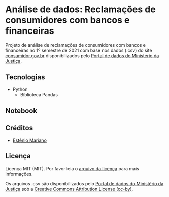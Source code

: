 # Análise de dados: Reclamações de consumidores com bancos e financeiras

Projeto de análise de reclamações de consumidores com bancos e financeiras no 1º semestre de 2021 com base nos dados (.csv) do site [consumidor.gov.br](https://www.consumidor.gov.br) disponibilizados pelo [Portal de dados do Ministério da Justiça](http://dados.mj.gov.br/).

## Tecnologias

- Python
    - Biblioteca Pandas

## Notebook

## Créditos

- [Estênio Mariano](https://github.com/emso-exe)

## Licença

Licença MIT (MIT). Por favor leia o [arquivo da licença](LICENSE.md) para mais informações.

Os arquivos .csv são disponibilizados pelo [Portal de dados do Ministério da Justiça](http://dados.mj.gov.br/) sob a [Creative Commons Attribution License (cc-by)](http://www.opendefinition.org/licenses/cc-by).